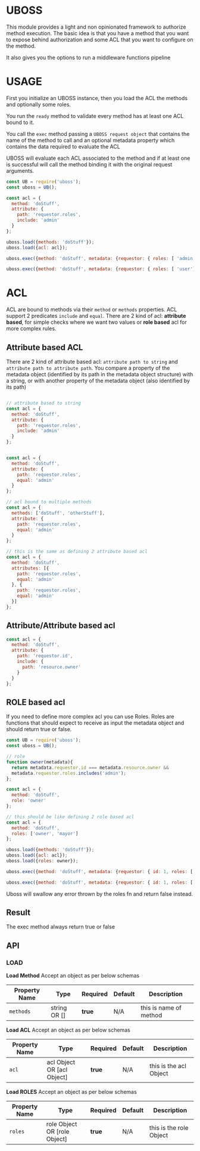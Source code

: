 # UBOSS

This module provides a light and non opinionated framework to authorize method execution. The basic idea is that you have 
a method that you want to expose behind authorization and some ACL that you want to configure on the method.

It also gives you the options to run a middleware functions pipeline 
# USAGE

First you initialize an UBOSS instance, then you load the ACL the methods and optionally some roles.

You run the `ready` method to validate every method has at least one ACL bound to it.

You call the `exec` method passing a `UBOSS request object` that contains the name of the method to call and 
an optional metadata property which contains the data required to evaluate the ACL

UBOSS will evaluate each ACL associated to the method and if at least one is successful will call the 
method binding it with the original request arguments.

```javascript
const UB = require('uboss');
const uboss = UB();

const acl = {
  method: 'doStuff',
  attribute: {
    path: 'requestor.roles',
    include: 'admin'
  }
};

uboss.load({methods: 'doStuff'});
uboss.load({acl: acl});

uboss.exec({method: 'doStuff', metadata: {requestor: { roles: [ 'admin']}}}); // => true

uboss.exec({method: 'doStuff', metadata: {requestor: { roles: [ 'user']}}}); // => false
```

# ACL

ACL are bound to methods via their `method` or `methods` properties. ACL support 2 predicates `include` and `equal`.
There are 2 kind of acl: **attribute based**, for simple checks where we want two values or **role based** acl for more
complex rules.
 

## Attribute based ACL

There are 2 kind of attribute based acl: `attribute path to string` and `attribute path to attribute path`.
You compare a property of the metadata object (identified by its path in the metadata object structure)
with a string, or with another property of the metadata object (also identified by its path)

```javascript

// attribute based to string
const acl = {
  method: 'doStuff',
  attribute: {
    path: 'requestor.roles',
    include: 'admin'
  }
};


const acl = {
  method: 'doStuff',
  attribute: {
    path: 'requestor.roles',
    equal: 'admin'
  }
};

// acl bound to multiple methods
const acl = {
  methods: ['doStuff', 'otherStuff'],
  attribute: {
    path: 'requestor.roles',
    equal: 'admin'
  }
};

// this is the same as defining 2 attribute based acl
const acl = {
  method: 'doStuff',
  attributes: [{
    path: 'requestor.roles',
    equal: 'admin'
  }, {
    path: 'requestor.roles',
    equal: 'admin'
  }]
};

```

## Attribute/Attribute based acl

```javascript
const acl = {
  method: 'doStuff',
  attribute: {
    path: 'requestor.id',
    include: {
      path: 'resource.owner'
    }
  }
};
```

## ROLE based acl

If you need to define more complex acl you can use Roles. Roles are functions that should expect to receive as input
the metadata object and should return true or false.

```javascript
const UB = require('uboss');
const uboss = UB();

// role
function owner(metadata){
  return metadata.requestor.id === metadata.resource.owner && 
  metadata.requestor.roles.includes('admin');
};

const acl = {
  method: 'doStuff',
  role: 'owner'
};

// this should be like defining 2 role based acl
const acl = {
  method: 'doStuff',
  roles: ['owner', 'mayor']
};

uboss.load({methods: 'doStuff'});
uboss.load({acl: acl});
uboss.load({roles: owner});

uboss.exec({method: 'doStuff', metadata: {requestor: { id: 1, roles: [ 'admin']}}, resource: { owner: 1}}); // => true

uboss.exec({method: 'doStuff', metadata: {requestor: { id: 1, roles: [ 'admin']}}, resource: { owner: 3}}); // => false

```

Uboss will swallow any error thrown by the roles fn and return false instead.

## Result
The exec method always return true or false

## API

### LOAD

**Load Method** Accept an object as per below schemas

Property Name | Type | Required |  Default | Description
-------- | -------- | ----------- | -------- | ------- |
`methods` | string OR [] | **true** | N/A |  this is name of method || methods to load into uboss

**Load ACL** Accept an object as per below schemas

Property Name | Type | Required |  Default | Description
-------- | -------- | ----------- | -------- | ------- |
`acl` | acl Object OR [acl Object] | **true** | N/A |  this is the acl Object || a list of acl objects

**Load ROLES** Accept an object as per below schemas

Property Name | Type | Required |  Default | Description
-------- | -------- | ----------- | -------- | ------- |
`roles` | role Object OR [role Object] | **true** | N/A |  this is the role Object || a list of role objects